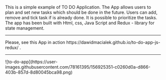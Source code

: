 This is a simple example of TO DO Application. The App allows users to plan and set new tasks which should be done in the future. Users can add, remove and tick task if is already done. It is possible to prioritize the tasks.
<br>The app has been built with Html, css, Java Script and Redux - library for state management.
<hr>
Please, see this App in action https://dawidmacialek.github.io/to-do-app-js-redux/ .
<hr>
![to-do-app](https://user-images.githubusercontent.com/78161395/156925351-c0260d0a-d866-403b-857d-8d80045bca98.png)
